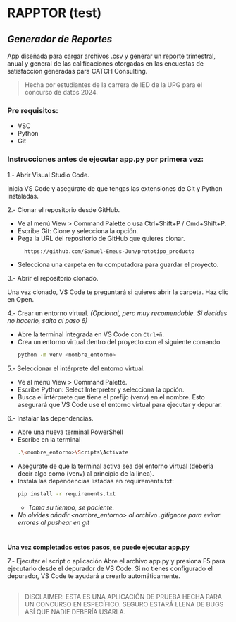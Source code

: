 # RAPPTOR (test)
## _Generador de Reportes_

App diseñada para cargar archivos .csv y generar un reporte trimestral, anual y general
de las calificaciones otorgadas en las encuestas de satisfacción generadas para CATCH Consulting.

>Hecha por estudiantes de la carrera de IED  de la UPG para el concurso de datos 2024.

### Pre requisitos:
 - VSC
 - Python 
 - Git

### Instrucciones antes de ejecutar app.py por primera vez:

1.- Abrir Visual Studio Code.

Inicia VS Code y asegúrate de que tengas las extensiones de Git y Python instaladas.

2.- Clonar el repositorio desde GitHub.

 - Ve al menú View > Command Palette o usa Ctrl+Shift+P / Cmd+Shift+P.
 - Escribe Git: Clone y selecciona la opción.
 - Pega la URL del repositorio de GitHub que quieres clonar.
   ```sh
     https://github.com/Samuel-Emeus-Jun/prototipo_producto
   ```
 - Selecciona una carpeta en tu computadora para guardar el proyecto.

3.- Abrir el repositorio clonado.

Una vez clonado, VS Code te preguntará si quieres abrir la carpeta. Haz clic en Open.

4.- Crear un entorno virtual. 
_(Opcional, pero muy recomendable. Si decides no hacerlo, salta al paso 6)_

 - Abre la terminal integrada en VS Code con `Ctrl+ñ`.
 - Crea un entorno virtual dentro del proyecto con el siguiente comando
    ```sh
    python -m venv <nombre_entorno>
    ```

5.- Seleccionar el intérprete del entorno virtual.

 - Ve al menú View > Command Palette.
 - Escribe Python: Select Interpreter y selecciona la opción.
 - Busca el intérprete que tiene el prefijo (venv) en el nombre. Esto asegurará que VS Code use el entorno virtual para ejecutar y depurar.

6.- Instalar las dependencias.

 - Abre una nueva terminal PowerShell
 - Escribe en la terminal
     ```sh
     .\<nombre_entorno>\Scripts\Activate
    ```
 - Asegúrate de que la terminal activa sea del entorno virtual (debería decir algo como (venv) al principio de la linea).
 - Instala las dependencias listadas en requirements.txt:
    ```sh
    pip install -r requirements.txt
    ```
   - _Toma su tiempo, se paciente._
- _No olvides añadir <nombre_entorno> al archivo .gitignore para evitar errores al pushear en git_ 
   
 #
**Una vez completados estos pasos, se puede ejecutar app.py**

7.- Ejecutar el script o aplicación
Abre el archivo app.py y presiona F5 para ejecutarlo desde el depurador de VS Code. Si no tienes configurado el depurador, VS Code te ayudará a crearlo automáticamente.

##
##
###
###
###
###
>DISCLAIMER: ESTA ES UNA APLICACIÓN DE PRUEBA HECHA PARA UN CONCURSO EN ESPECÍFICO. 
>SEGURO ESTARÁ LLENA DE BUGS ASÍ QUE NADIE DEBERÍA USARLA.
